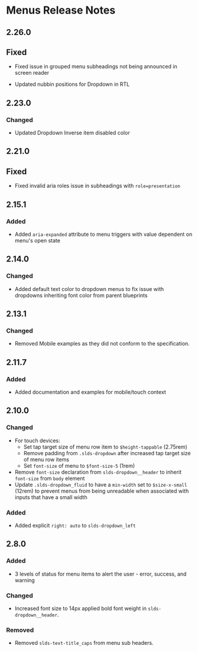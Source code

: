 <!-- Release notes authoring guidelines: http://keepachangelog.com/ -->

# Menus Release Notes

<!-- ## [Unreleased] -->

## 2.26.0

## Fixed

- Fixed issue in grouped menu subheadings not being announced in screen reader

- Updated nubbin positions for Dropdown in RTL

## 2.23.0

### Changed

- Updated Dropdown Inverse item disabled color

## 2.21.0

## Fixed

- Fixed invalid aria roles issue in subheadings with `role=presentation`

## 2.15.1

### Added

- Added `aria-expanded` attribute to menu triggers with value dependent on menu's open state

## 2.14.0

### Changed

- Added default text color to dropdown menus to fix issue with dropdowns inheriting font color from parent blueprints

## 2.13.1

### Changed

- Removed Mobile examples as they did not conform to the specification.

## 2.11.7

### Added

- Added documentation and examples for mobile/touch context

## 2.10.0

### Changed

- For touch devices:
  - Set tap target size of menu row item to `$height-tappable` (2.75rem)
  - Remove padding from `.slds-dropdown` after increased tap target size of menu row items
  - Set `font-size` of menu to `$font-size-5` (1rem)
- Remove `font-size` declaration from `slds-dropdown__header` to inherit `font-size` from `body` element
- Update `.slds-dropdown_fluid` to have a `min-width` set to `$size-x-small` (12rem) to prevent menus from being unreadable when associated with inputs that have a small width

### Added
- Added explicit `right: auto` to `slds-dropdown_left`

## 2.8.0

### Added

- 3 levels of status for menu items to alert the user - error, success, and warning

### Changed

- Increased font size to 14px applied bold font weight in `slds-dropdown__header`.

### Removed

- Removed `slds-text-title_caps` from menu sub headers.
